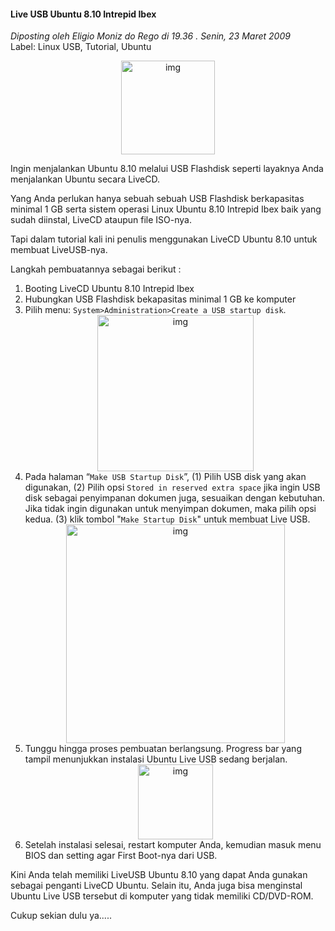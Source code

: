 #### Live USB Ubuntu 8.10 Intrepid Ibex
_Diposting oleh Eligio Moniz do Rego di 19.36 . Senin, 23 Maret 2009_
<br>
Label: Linux USB, Tutorial, Ubuntu

<div align="center">
	<img src="./posts/2009-03-23-live-usb-ubuntu-810-intrepid-ibex/0.jpg" height="150px" alt="img">
</div> 

Ingin menjalankan Ubuntu 8.10 melalui USB Flashdisk seperti layaknya Anda menjalankan Ubuntu secara LiveCD.

Yang Anda perlukan hanya sebuah sebuah USB Flashdisk berkapasitas minimal 1 GB serta sistem operasi Linux Ubuntu 8.10 Intrepid Ibex baik yang sudah diinstal, LiveCD ataupun file ISO-nya.

Tapi dalam tutorial kali ini penulis menggunakan LiveCD Ubuntu 8.10 untuk membuat LiveUSB-nya.

Langkah pembuatannya sebagai berikut :

1. Booting LiveCD Ubuntu 8.10 Intrepid Ibex
1. Hubungkan USB Flashdisk bekapasitas minimal 1 GB ke komputer
1. Pilih menu: `System>Administration>Create a USB startup disk`.
    <div align="center">
        <img src="./posts/2009-03-23-live-usb-ubuntu-810-intrepid-ibex/1.png" height="250px" alt="img">
    </div> 
1. Pada halaman “`Make USB Startup Disk`”, (1) Pilih USB disk yang akan digunakan, (2) Pilih opsi `Stored in reserved extra space` jika ingin USB disk sebagai penyimpanan dokumen juga, sesuaikan dengan kebutuhan. Jika tidak ingin digunakan untuk menyimpan dokumen, maka pilih opsi kedua. (3) klik tombol "`Make Startup Disk`" untuk membuat Live USB.
    <div align="center">
        <img src="./posts/2009-03-23-live-usb-ubuntu-810-intrepid-ibex/2.png" height="350px" alt="img">
    </div> 
1. Tunggu hingga proses pembuatan berlangsung. Progress bar yang tampil menunjukkan instalasi Ubuntu Live USB sedang berjalan.
    <div align="center">
        <img src="./posts/2009-03-23-live-usb-ubuntu-810-intrepid-ibex/3.png" height="120px" alt="img">
    </div> 
1. Setelah instalasi selesai, restart komputer Anda, kemudian masuk menu BIOS dan setting agar First Boot-nya dari USB.

Kini Anda telah memiliki LiveUSB Ubuntu 8.10 yang dapat Anda gunakan sebagai penganti LiveCD Ubuntu.
Selain itu, Anda juga bisa menginstal Ubuntu Live USB tersebut di komputer yang tidak memiliki CD/DVD-ROM.

Cukup sekian dulu ya.....